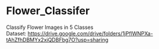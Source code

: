 # Flower_Classifer
Classify Flower Images in 5 Classes<br/>
Dataset: https://drive.google.com/drive/folders/1jPflWNPXa-tAhZfhDBMYx2xiQDBFbg7O?usp=sharing
